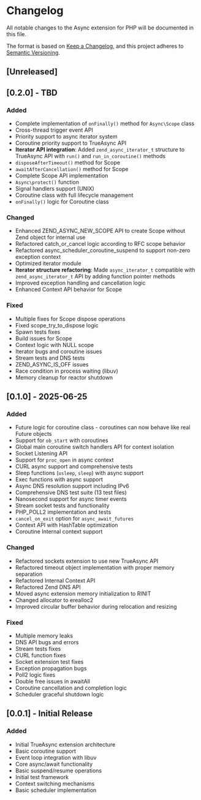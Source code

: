 # Changelog

All notable changes to the Async extension for PHP will be documented in this file.

The format is based on [Keep a Changelog](https://keepachangelog.com/en/1.0.0/),
and this project adheres to [Semantic Versioning](https://semver.org/spec/v2.0.0.html).

## [Unreleased]

## [0.2.0] - TBD

### Added
- Complete implementation of `onFinally()` method for `Async\Scope` class
- Cross-thread trigger event API
- Priority support to async iterator system
- Coroutine priority support to TrueAsync API
- **Iterator API integration**: Added `zend_async_iterator_t` structure to TrueAsync API with `run()` and `run_in_coroutine()` methods
- `disposeAfterTimeout()` method for Scope
- `awaitAfterCancellation()` method for Scope
- Complete Scope API implementation
- `Async\protect()` function
- Signal handlers support (UNIX)
- Coroutine class with full lifecycle management
- `onFinally()` logic for Coroutine class

### Changed
- Enhanced ZEND_ASYNC_NEW_SCOPE API to create Scope without Zend object for internal use
- Refactored catch_or_cancel logic according to RFC scope behavior
- Refactored async_scheduler_coroutine_suspend to support non-zero exception context
- Optimized iterator module
- **Iterator structure refactoring**: Made `async_iterator_t` compatible with `zend_async_iterator_t` API by adding function pointer methods
- Improved exception handling and cancellation logic
- Enhanced Context API behavior for Scope

### Fixed
- Multiple fixes for Scope dispose operations
- Fixed scope_try_to_dispose logic
- Spawn tests fixes
- Build issues for Scope
- Context logic with NULL scope
- Iterator bugs and coroutine issues
- Stream tests and DNS tests
- ZEND_ASYNC_IS_OFF issues
- Race condition in process waiting (libuv)
- Memory cleanup for reactor shutdown

## [0.1.0] - 2025-06-25

### Added
- Future logic for coroutine class - coroutines can now behave like real Future objects
- Support for `ob_start` with coroutines
- Global main coroutine switch handlers API for context isolation
- Socket Listening API
- Support for `proc_open` in async context
- CURL async support and comprehensive tests
- Sleep functions (`usleep`, `sleep`) with async support
- Exec functions with async support
- Async DNS resolution support including IPv6
- Comprehensive DNS test suite (13 test files)
- Nanosecond support for async timer events
- Stream socket tests and functionality
- PHP_POLL2 implementation and tests
- `cancel_on_exit` option for `async_await_futures`
- Context API with HashTable optimization
- Coroutine Internal context support

### Changed
- Refactored sockets extension to use new TrueAsync API
- Refactored timeout object implementation with proper memory separation
- Refactored Internal Context API
- Refactored Zend DNS API
- Moved async extension memory initialization to RINIT
- Changed allocator to erealloc2
- Improved circular buffer behavior during relocation and resizing

### Fixed
- Multiple memory leaks
- DNS API bugs and errors
- Stream tests fixes
- CURL function fixes
- Socket extension test fixes
- Exception propagation bugs
- Poll2 logic fixes
- Double free issues in awaitAll
- Coroutine cancellation and completion logic
- Scheduler graceful shutdown logic

## [0.0.1] - Initial Release

### Added
- Initial TrueAsync extension architecture
- Basic coroutine support
- Event loop integration with libuv
- Core async/await functionality
- Basic suspend/resume operations
- Initial test framework
- Context switching mechanisms
- Basic scheduler implementation